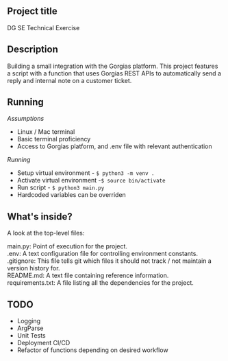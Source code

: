 ## Project title
DG SE Technical Exercise

## Description
Building a small integration with the Gorgias platform. This project features a script with a function that uses Gorgias REST APIs to automatically send a reply and internal note
on a customer ticket.

## Running

*Assumptions*
- Linux / Mac terminal
- Basic terminal proficiency 
- Access to Gorgias platform, and .env file with relevant authentication

*Running*
- Setup virtual environment - `$ python3 -m venv .`
- Activate virtual environment -`$ source bin/activate`
- Run script - `$ python3 main.py`
- Hardcoded variables can be overriden 

 

## What's inside?
A look at the top-level files:

main.py: Point of execution for the project.  <br />
.env: A text configuration file for controlling environment constants.  <br />
.gitignore: This file tells git which files it should not track / not maintain a version history for. <br />
README.md: A text file containing reference information. <br />
requirements.txt: A file listing all the dependencies for the project. 

## TODO

- Logging
- ArgParse
- Unit Tests
- Deployment CI/CD 
- Refactor of functions depending on desired workflow
